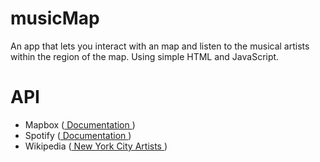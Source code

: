 # musicMap

An app that lets you interact with an map and listen to the musical artists within the region of the map. Using simple HTML and JavaScript.

# API
- Mapbox (<a href="https://docs.mapbox.com/api/overview/"> Documentation </a>)
- Spotify (<a href="https://developer.spotify.com/documentation/"> Documentation </a>)
- Wikipedia (<a href="https://en.wikipedia.org/wiki/New_York_City#Notable_people"> New York City Artists </a>)
